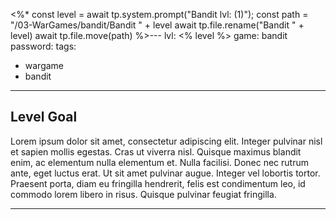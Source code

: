 <%*
const level = await tp.system.prompt("Bandit lvl: (1)"); 
const path = "/03-WarGames/bandit/Bandit " + level 
await tp.file.rename("Bandit " + level)
await tp.file.move(path)
%>---
lvl: <% level %>
game: bandit
password: 
tags:
- wargame
- bandit
---

## Level Goal

Lorem ipsum dolor sit amet, consectetur adipiscing elit. Integer pulvinar nisl et sapien mollis egestas. Cras ut viverra nisl. Quisque maximus blandit enim, ac elementum nulla elementum et. Nulla facilisi. Donec nec rutrum ante, eget luctus erat. Ut sit amet pulvinar augue. Integer vel lobortis tortor. Praesent porta, diam eu fringilla hendrerit, felis est condimentum leo, id commodo lorem libero in risus. Quisque pulvinar feugiat fringilla. 

---

```bash
```

